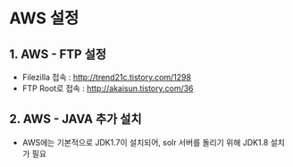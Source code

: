 # AWS 설정
## 1. AWS - FTP 설정
* Filezilla 접속 : http://trend21c.tistory.com/1298
* FTP Root로 접속 : http://akaisun.tistory.com/36

## 2. AWS - JAVA 추가 설치
* AWS에는 기본적으로 JDK1.7이 설치되어, solr 서버를 돌리기 위해 JDK1.8 설치가 필요
